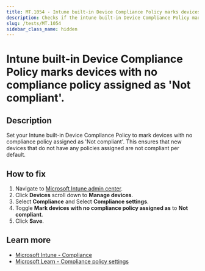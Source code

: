 ```yaml
---
title: MT.1054 - Intune built-in Device Compliance Policy marks devices with no compliance policy assigned as 'Not compliant'.
description: Checks if the intune built-in Device Compliance Policy marks devices with no compliance policy assigned as 'Not compliant'
slug: /tests/MT.1054
sidebar_class_name: hidden
---
```


# Intune built-in Device Compliance Policy marks devices with no compliance policy assigned as 'Not compliant'.

## Description

Set your Intune built-in Device Compliance Policy to mark devices with no compliance policy assigned as 'Not compliant'.
This ensures that new devices that do not have any policies assigned are not compliant per default.

## How to fix

1. Navigate to [Microsoft Intune admin center](https://intune.microsoft.com).
2. Click **Devices** scroll down to **Manage devices**.
3. Select **Compliance** and Select **Compliance settings**.
4. Toggle **Mark devices with no compliance policy assigned as** to **Not compliant**.
5. Click **Save**.

## Learn more
* [Microsoft Intune - Compliance](https://intune.microsoft.com/?ref=AdminCenter#view/Microsoft_Intune_DeviceSettings/DevicesMenu/~/compliance)
* [Microsoft Learn - Compliance policy settings](https://learn.microsoft.com/de-de/mem/intune/protect/device-compliance-get-started#compliance-policy-settings)